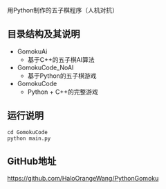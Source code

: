 用Python制作的五子棋程序（人机对抗）

## 目录结构及其说明

- GomokuAi
  - 基于C++的五子棋AI算法
- GomokuCode_NoAI
  - 基于Python的五子棋游戏
- GomokuCode
  - Python + C++的完整游戏

## 运行说明

```commandline
cd GomokuCode
python main.py
```

## GitHub地址

https://github.com/HaloOrangeWang/PythonGomoku
